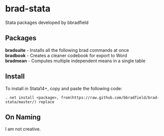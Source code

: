 # brad-stata
Stata packages developed by bbradfield

## Packages
**bradsuite** - Installs all the following brad commands at once  
**bradbook** - Creates a cleaner codebook for export to Word  
**bradmean** - Computes multiple independent means in a single table  

## Install
To install in Stata14+, copy and paste the following code:
```
. net install <package>, from(https://raw.github.com/bbradfield/brad-stata/master/) replace
```

## On Naming

I am not creative.

